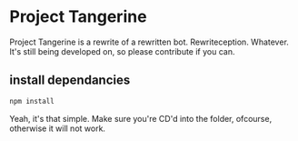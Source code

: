 # Project Tangerine
Project Tangerine is a rewrite of a rewritten bot. Rewriteception. Whatever. It's still being developed on, so please contribute if you can.
## install dependancies
```js 
npm install
```
Yeah, it's that simple. Make sure you're CD'd into the folder, ofcourse, otherwise it will not work.